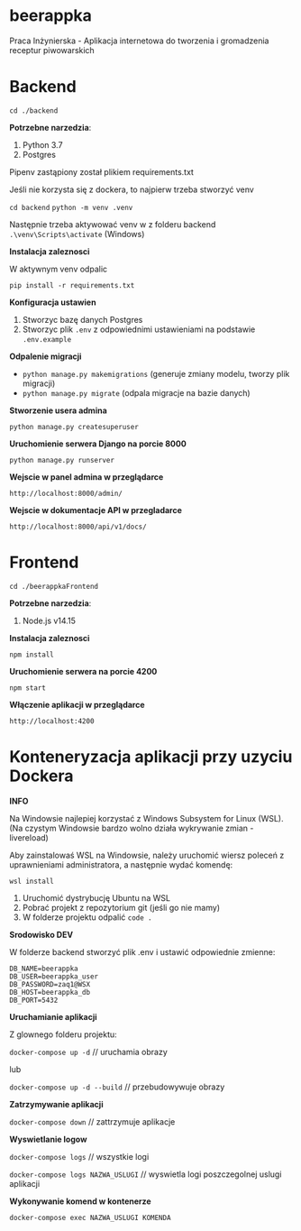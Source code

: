 # beerappka
Praca Inżynierska - Aplikacja internetowa do tworzenia i gromadzenia receptur piwowarskich

# Backend

``cd ./backend``

__Potrzebne narzedzia__:
1. Python 3.7
2. Postgres

Pipenv zastąpiony został plikiem requirements.txt

Jeśli nie korzysta się z dockera,
to najpierw trzeba stworzyć venv

`cd backend`
`python -m venv .venv`

Następnie trzeba aktywować venv w z folderu backend
`.\venv\Scripts\activate` (Windows)


__Instalacja zaleznosci__

W aktywnym venv odpalic

`pip install -r requirements.txt`

__Konfiguracja ustawien__
1. Stworzyc bazę danych Postgres
2. Stworzyc plik `.env` z odpowiednimi ustawieniami na podstawie `.env.example`

__Odpalenie migracji__
- ``python manage.py makemigrations`` (generuje zmiany modelu, tworzy plik migracji)
- ``python manage.py migrate`` (odpala migracje na bazie danych)

__Stworzenie usera admina__

``python manage.py createsuperuser``

__Uruchomienie serwera Django na porcie 8000__

``python manage.py runserver``

__Wejscie w panel admina w przeglądarce__

``http://localhost:8000/admin/``

__Wejscie w dokumentacje API w przegladarce__

``http://localhost:8000/api/v1/docs/``



# Frontend

``cd ./beerappkaFrontend``

__Potrzebne narzedzia__:
1. Node.js v14.15

__Instalacja zaleznosci__

``npm install``

__Uruchomienie serwera na porcie 4200__

``npm start``

__Włączenie aplikacji w przeglądarce__

``http://localhost:4200``

# Konteneryzacja aplikacji przy uzyciu Dockera

__INFO__

Na Windowsie najlepiej korzystać z Windows Subsystem for Linux (WSL).
(Na czystym Windowsie bardzo wolno działa wykrywanie zmian - livereload)

Aby zainstalowaś WSL na Windowsie, należy uruchomić wiersz poleceń 
z uprawnieniami administratora, a następnie wydać komendę:

``wsl install``


1. Uruchomić dystrybucję Ubuntu na WSL
2. Pobrać projekt z repozytorium git (jeśli go nie mamy)
3. W folderze projektu odpalić ``code .``


__Srodowisko DEV__

W folderze backend stworzyć plik .env i ustawić odpowiednie zmienne:

```
DB_NAME=beerappka
DB_USER=beerappka_user
DB_PASSWORD=zaq1@WSX
DB_HOST=beerappka_db
DB_PORT=5432
```


__Uruchamianie aplikacji__

Z glownego folderu projektu:


``docker-compose up -d`` // uruchamia obrazy

lub

``docker-compose up -d --build`` // przebudowywuje obrazy


__Zatrzymywanie aplikacji__

``docker-compose down`` // zattrzymuje aplikacje

__Wyswietlanie logow__

``docker-compose logs`` // wszystkie logi

``docker-compose logs NAZWA_USLUGI`` // wyswietla logi poszczegolnej uslugi aplikacji

__Wykonywanie komend w kontenerze__

``docker-compose exec NAZWA_USLUGI KOMENDA``
